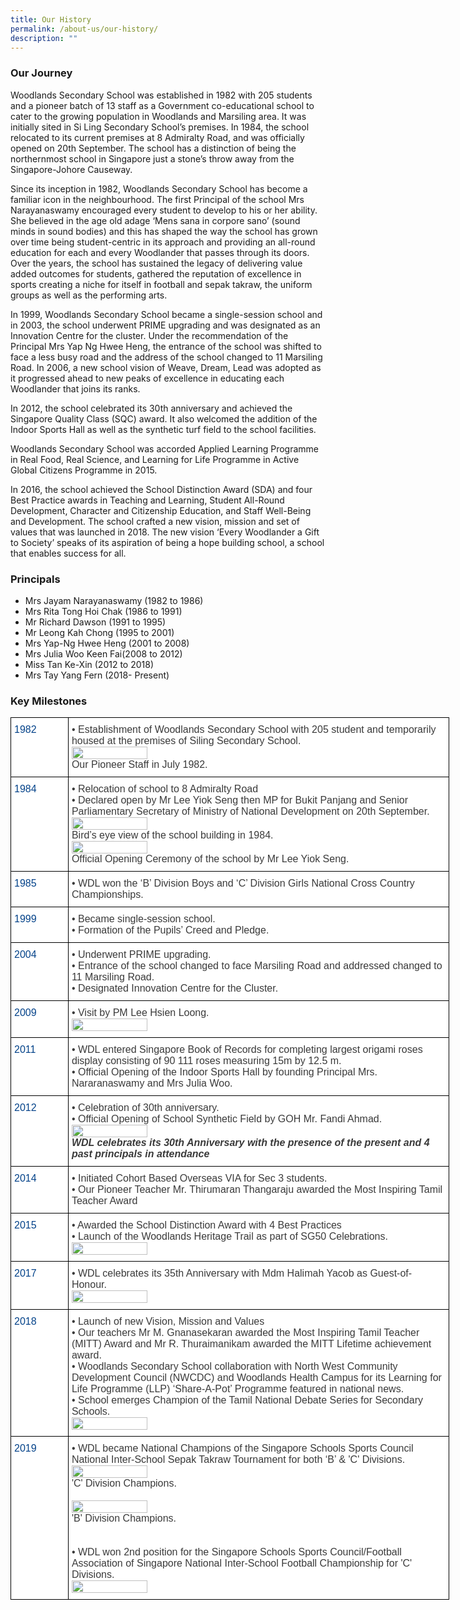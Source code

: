 ```yaml
---
title: Our History
permalink: /about-us/our-history/
description: ""
---
```

### Our Journey

Woodlands Secondary School was established in 1982 with 205 students and a pioneer batch of 13 staff as a Government co-educational school to cater to the growing population in Woodlands and Marsiling area. It was initially sited in Si Ling Secondary School’s premises. In 1984, the school relocated to its current premises at 8 Admiralty Road, and was officially opened on 20th September. The school has a distinction of being the northernmost school in Singapore just a stone’s throw away from the Singapore-Johore Causeway.

Since its inception in 1982, Woodlands Secondary School has become a familiar icon in the neighbourhood. The first Principal of the school Mrs Narayanaswamy encouraged every student to develop to his or her ability. She believed in the age old adage ‘Mens sana in corpore sano’ (sound minds in sound bodies) and this has shaped the way the school has grown over time being student-centric in its approach and providing an all-round education for each and every Woodlander that passes through its doors. Over the years, the school has sustained the legacy of delivering value added outcomes for students, gathered the reputation of excellence in sports creating a niche for itself in football and sepak takraw, the uniform groups as well as the performing arts.

In 1999, Woodlands Secondary School became a single-session school and in 2003, the school underwent PRIME upgrading and was designated as an Innovation Centre for the cluster. Under the recommendation of the Principal Mrs Yap Ng Hwee Heng, the entrance of the school was shifted to face a less busy road and the address of the school changed to 11 Marsiling Road. In 2006, a new school vision of Weave, Dream, Lead was adopted as it progressed ahead to new peaks of excellence in educating each Woodlander that joins its ranks.

In 2012, the school celebrated its 30th anniversary and achieved the Singapore Quality Class (SQC) award. It also welcomed the addition of the Indoor Sports Hall as well as the synthetic turf field to the school facilities.  

Woodlands Secondary School was accorded Applied Learning Programme in Real Food, Real Science, and Learning for Life Programme in Active Global Citizens Programme in 2015.

In 2016, the school achieved the School Distinction Award (SDA) and four Best Practice awards in Teaching and Learning, Student All-Round Development, Character and Citizenship Education, and Staff Well-Being and Development. The school crafted a new vision, mission and set of values that was launched in 2018. The new vision ‘Every Woodlander a Gift to Society’ speaks of its aspiration of being a hope building school, a school that enables success for all. 

### Principals

*   Mrs Jayam Narayanaswamy (1982 to 1986)
*   Mrs Rita Tong Hoi Chak (1986 to 1991)
*   Mr Richard Dawson (1991 to 1995)
*   Mr Leong Kah Chong (1995 to 2001)
*   Mrs Yap-Ng Hwee Heng (2001 to 2008)
*   Mrs Julia Woo Keen Fai(2008 to 2012)
*   Miss Tan Ke-Xin (2012 to 2018)
*   Mrs Tay Yang Fern (2018- Present)

### Key Milestones

<style type="text/css">
.tg  {border-collapse:collapse;border-spacing:0;margin:0px auto;}
.tg td{border-color:black;border-style:solid;border-width:1px;font-family:Arial, sans-serif;font-size:14px;
  overflow:hidden;padding:10px 5px;word-break:normal;}
.tg th{border-color:black;border-style:solid;border-width:1px;font-family:Arial, sans-serif;font-size:14px;
  font-weight:normal;overflow:hidden;padding:10px 5px;word-break:normal;}
.tg .tg-oku2{background-color:#FFF;color:#3A3A3A;font-size:16px;text-align:left;vertical-align:top}
.tg .tg-g43m{background-color:#FFF;color:#034289;font-size:16px;text-align:left;vertical-align:top}
</style>
<table class="tg" style="undefined;table-layout: fixed; width: 702px">
<colgroup>
<col style="width: 92px">
<col style="width: 610px">
</colgroup>
<tbody>
  <tr>
    <td class="tg-g43m"><span style="font-weight:normal;font-style:inherit;color:#034289">1982</span></td>
    <td class="tg-oku2"><span style="font-weight:400;font-style:normal">•</span><span style="font-weight:inherit;font-style:inherit"> Establishment of Woodlands Secondary School with 205 student and temporarily housed at the premises of Siling Secondary School.</span><br><img src="/images/km1.jpeg" 
     style="width:45%">
<br><span style="font-weight:inherit;font-style:inherit">Our Pioneer Staff in July 1982.</span></td>
  </tr>
  <tr>
    <td class="tg-g43m"><span style="font-weight:normal;font-style:inherit;color:#034289">1984</span></td>
    <td class="tg-oku2"><span style="font-weight:400;font-style:normal">•</span><span style="font-weight:inherit;font-style:inherit"> Relocation of school to 8 Admiralty Road</span><br><span style="font-weight:400;font-style:normal">•</span><span style="font-weight:inherit;font-style:inherit"> Declared open by Mr Lee Yiok Seng then MP for Bukit Panjang and Senior Parliamentary Secretary of Ministry of National Development on 20th September.</span><br><img src="/images/km2.jpeg" 
     style="width:45%"><br><span style="font-weight:inherit;font-style:inherit">Bird’s eye view of the school building in 1984.</span><br><img src="/images/km3.jpeg" 
     style="width:45%"><br><span style="font-weight:inherit;font-style:inherit">Official Opening Ceremony of the school by Mr Lee Yiok Seng.</span><br></td>
  </tr>
  <tr>
    <td class="tg-g43m"><span style="font-weight:normal;font-style:inherit;color:#034289">1985</span></td>
    <td class="tg-oku2"><span style="font-weight:400;font-style:normal">•</span><span style="font-weight:inherit;font-style:inherit"> WDL won the ‘B’ Division Boys and ‘C’ Division Girls National Cross Country Championships.</span></td>
  </tr>
  <tr>
    <td class="tg-g43m"><span style="font-weight:normal;font-style:inherit;color:#034289">1999</span></td>
    <td class="tg-oku2"><span style="font-weight:400;font-style:normal">•</span><span style="font-weight:inherit;font-style:inherit"> Became single-session school.</span><br><span style="font-weight:400;font-style:normal">•</span><span style="font-weight:inherit;font-style:inherit"> Formation of the Pupils’ Creed and Pledge.</span><br></td>
  </tr>
  <tr>
    <td class="tg-g43m"><span style="font-weight:normal;font-style:inherit;color:#034289">2004</span></td>
    <td class="tg-oku2"><span style="font-weight:400;font-style:normal">•</span><span style="font-weight:inherit;font-style:inherit"> Underwent PRIME upgrading.</span><br><span style="font-weight:400;font-style:normal">•</span><span style="font-weight:inherit;font-style:inherit"> Entrance of the school changed to face Marsiling Road and addressed changed to 11 Marsiling Road.</span><br><span style="font-weight:400;font-style:normal">•</span><span style="font-weight:inherit;font-style:inherit"> Designated Innovation Centre for the Cluster.</span></td>
  </tr>
  <tr>
    <td class="tg-g43m"><span style="font-weight:normal;font-style:inherit;color:#034289">2009</span></td>
    <td class="tg-oku2"><span style="font-weight:400;font-style:normal">•</span><span style="font-weight:inherit;font-style:inherit"> Visit by PM Lee Hsien Loong.</span><br><img src="/images/km4.jpeg" 
     style="width:45%"></td>
  </tr>
  <tr>
    <td class="tg-g43m"><span style="font-weight:normal;font-style:inherit;color:#034289">2011</span></td>
    <td class="tg-oku2"><span style="font-weight:400;font-style:normal">•</span><span style="font-weight:inherit;font-style:inherit"> WDL entered Singapore Book of Records for completing largest origami roses display consisting of 90 111 roses measuring 15m by 12.5 m.</span><br><span style="font-weight:400;font-style:normal">•</span><span style="font-weight:inherit;font-style:inherit"> Official Opening of the Indoor Sports Hall by founding Principal Mrs. Nararanaswamy and Mrs Julia Woo.</span></td>
  </tr>
  <tr>
    <td class="tg-g43m"><span style="font-weight:normal;font-style:inherit;color:#034289">2012</span></td>
    <td class="tg-oku2"><span style="font-weight:400;font-style:normal">•</span><span style="font-weight:inherit;font-style:inherit"> Celebration of 30th anniversary.</span><br><span style="font-weight:400;font-style:normal">•</span><span style="font-weight:inherit;font-style:inherit"> Official Opening of School Synthetic Field by GOH Mr. Fandi Ahmad.</span><br><img src="/images/km5.jpeg" 
     style="width:45%"><br><span style="font-weight:bold;font-style:italic">WDL celebrates its 30th Anniversary with the presence of the present and 4 past principals in attendance</span></td>
  </tr>
  <tr>
    <td class="tg-g43m"><span style="font-weight:normal;font-style:inherit;color:#034289">2014</span></td>
    <td class="tg-oku2"><span style="font-weight:400;font-style:normal">•</span><span style="font-weight:inherit;font-style:inherit"> Initiated Cohort Based Overseas VIA for Sec 3 students.</span><br><span style="font-weight:400;font-style:normal">•</span><span style="font-weight:inherit;font-style:inherit"> Our Pioneer Teacher Mr. Thirumaran Thangaraju awarded the Most Inspiring Tamil Teacher Award</span></td>
  </tr>
  <tr>
    <td class="tg-g43m"><span style="font-weight:normal;font-style:inherit;color:#034289">2015</span></td>
    <td class="tg-oku2"><span style="font-weight:400;font-style:normal">•</span><span style="font-weight:inherit;font-style:inherit"> Awarded the School Distinction Award with 4 Best Practices</span><br><span style="font-weight:400;font-style:normal">•</span><span style="font-weight:inherit;font-style:inherit"> Launch of the Woodlands Heritage Trail as part of SG50 Celebrations.</span><br><img src="/images/km6.jpeg" 
     style="width:45%"></td>
  </tr>
  <tr>
    <td class="tg-g43m"><span style="font-weight:normal;font-style:inherit;color:#034289">2017</span></td>
    <td class="tg-oku2"><span style="font-weight:400;font-style:normal">•</span><span style="font-weight:inherit;font-style:inherit"> WDL celebrates its 35th Anniversary with Mdm Halimah Yacob as Guest-of-Honour.</span><br><img src="/images/km7.jpeg" 
     style="width:45%"><br></td>
  </tr>
  <tr>
    <td class="tg-g43m"><span style="font-weight:normal;font-style:inherit;color:#034289">2018</span></td>
    <td class="tg-oku2"><span style="font-weight:400;font-style:normal">•</span><span style="font-weight:inherit;font-style:inherit"> Launch of new Vision, Mission and Values</span><br><span style="font-weight:400;font-style:normal">•</span><span style="font-weight:inherit;font-style:inherit"> Our teachers Mr M. Gnanasekaran awarded the Most Inspiring Tamil Teacher (MITT) Award and Mr R. Thuraimanikam awarded the MITT Lifetime achievement award.</span><br><span style="font-weight:400;font-style:normal">•</span><span style="font-weight:inherit;font-style:inherit"> Woodlands Secondary School collaboration with North West Community Development Council (NWCDC) and Woodlands Health Campus for its Learning for Life Programme (LLP) ‘Share-A-Pot’ Programme featured in national news.</span><br><span style="font-weight:400;font-style:normal">•</span><span style="font-weight:inherit;font-style:inherit"> School emerges Champion of the Tamil National Debate Series for Secondary Schools.</span><br><img src="/images/km8.jpeg" 
     style="width:45%"></td>
  </tr>
  <tr>
    <td class="tg-g43m"><span style="font-weight:normal;font-style:inherit;color:#034289">2019</span></td>
    <td class="tg-oku2"><span style="font-weight:400;font-style:normal">•</span><span style="font-weight:inherit;font-style:inherit"> WDL became National Champions of the Singapore Schools Sports Council National Inter-School Sepak Takraw Tournament for both ‘B’ &amp; 'C' Divisions.</span><br><img src="/images/km9.jpeg" 
     style="width:45%"><br><span style="font-weight:inherit;font-style:inherit">'C' Division Champions.</span><br><br><img src="/images/km10.jpeg" 
     style="width:45%"><br><span style="font-weight:inherit;font-style:inherit">'B' Division Champions.</span><br><br><br><span style="font-weight:400;font-style:normal">•</span><span style="font-weight:inherit;font-style:inherit"> WDL won 2nd position for the Singapore Schools Sports Council/Football Association of Singapore National Inter-School Football Championship for  'C' Divisions.</span><br><img src="/images/km11.jpeg" 
     style="width:45%"></td>
  </tr>
</tbody>
</table>